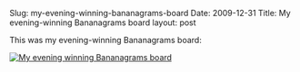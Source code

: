 Slug: my-evening-winning-bananagrams-board
Date: 2009-12-31
Title: My evening-winning Bananagrams board
layout: post

<p>This was my evening-winning Bananagrams board:</p>
<a href="http://steveivy.typepad.com/.a/6a010534988cd3970b012876924e1a970c-pi" style="display: inline;"><img alt="My evening winning Bananagrams board" class="asset asset-image at-xid-6a010534988cd3970b012876924e1a970c  selected" src="https://steveivy.typepad.com/.a/6a010534988cd3970b012876924e1a970c-500pi" title="My evening winning Bananagrams board" /></a>
